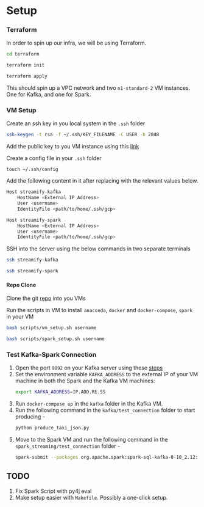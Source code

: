 # Setup

### Terraform

In order to spin up our infra, we will be using Terraform.

```bash
cd terraform
```
```bash
terraform init
```
```bash
terraform apply
```

This should spin up a VPC network and two `n1-standard-2` VM instances. One for Kafka, and one for Spark.

### VM Setup

Create an ssh key in you local system in the `.ssh` folder

```bash
ssh-keygen -t rsa -f ~/.ssh/KEY_FILENAME -C USER -b 2048
```

Add the public key to you VM instance using this [link](https://cloud.google.com/compute/docs/connect/add-ssh-keys)

Create a config file in your `.ssh` folder

```
touch ~/.ssh/config
```

Add the following content in it after replacing with the relevant values below.

```bash
Host streamify-kafka
    HostName <External IP Address>
    User <username>
    IdentityFile <path/to/home/.ssh/gcp>

Host streamify-spark
    HostName <External IP Address>
    User <username>
    IdentityFile <path/to/home/.ssh/gcp>
```

SSH into the server using the below commands in two separate terminals

```bash
ssh streamify-kafka
```
```bash
ssh streamify-spark
```

#### Repo Clone

Clone the git [repo](https://github.com/ankurchavda/streamify) into you VMs 

Run the scripts in VM to install `anaconda`, `docker` and `docker-compose`, `spark` in your VM

```bash
bash scripts/vm_setup.sh username
```
```bash
bash scripts/spark_setup.sh username
```

### Test Kafka-Spark Connection

1. Open the port `9092` on your Kafka server using these [steps](https://stackoverflow.com/a/21068402)
2. Set the environment variable `KAFKA_ADDRESS` to the external IP of your VM machine in both the Spark and the Kafka VM machines:
    ```bash
    export KAFKA_ADDRESS=IP.ADD.RE.SS
    ```
3. Run `docker-compose up` in the `kafka` folder in the Kafka VM.
4. Run the following command in the `kafka/test_connection` folder to start producing -
    ```bash
    python produce_taxi_json.py
    ```
5. Move to the Spark VM and run the following command in the `spark_streaming/test_connection` folder -
    ```bash
    spark-submit --packages org.apache.spark:spark-sql-kafka-0-10_2.12:3.0.3 stream_taxi_json.py
    ```

## TODO

1. Fix Spark Script with py4j eval
2. Make setup easier with `Makefile`. Possibly a one-click setup.
